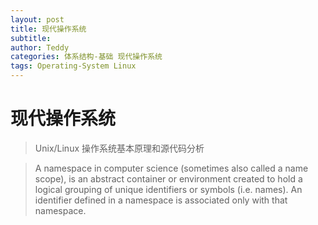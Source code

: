 ```yaml
---
layout: post
title: 现代操作系统
subtitle: 
author: Teddy
categories: 体系结构-基础 现代操作系统
tags: Operating-System Linux
---
```


# 现代操作系统
> Unix/Linux 操作系统基本原理和源代码分析

> A namespace in computer science (sometimes also called a name scope), is an abstract container or environment created to hold a logical grouping of unique identifiers or symbols (i.e. names). An identifier defined in a namespace is associated only with that namespace.